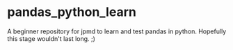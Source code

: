 # pandas_python_learn
A beginner repository for jpmd to learn and test pandas in python. Hopefully this stage wouldn't last long. ;)
